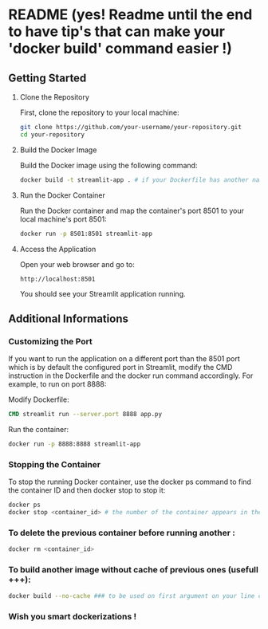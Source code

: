 # README (yes! Readme until the end to have tip's that can make your 'docker build' command easier !)

## Getting Started

1. Clone the Repository

    First, clone the repository to your local machine:

    ```sh
    git clone https://github.com/your-username/your-repository.git
    cd your-repository
    ```

2. Build the Docker Image

    Build the Docker image using the following command:

    ```sh
    docker build -t streamlit-app . # if your Dockerfile has another name than 'Dockerfile', for example 'Dockerfile.streamlit', just call it like this in your line command: docker build -f Dockerfile.streamlit before others arguments
    ```

3. Run the Docker Container

    Run the Docker container and map the container's port 8501 to your local machine's port 8501:

    ```sh
    docker run -p 8501:8501 streamlit-app
    ```

4. Access the Application

    Open your web browser and go to:

    ```
    http://localhost:8501
    ```

    You should see your Streamlit application running.

## Additional Informations

### Customizing the Port

If you want to run the application on a different port than the 8501 port which is by default the configured port in Streamlit, modify the CMD instruction in the Dockerfile and the docker run command accordingly. For example, to run on port 8888:

Modify Dockerfile:

```dockerfile
CMD streamlit run --server.port 8888 app.py
```

Run the container:

```sh
docker run -p 8888:8888 streamlit-app
```

### Stopping the Container

To stop the running Docker container, use the docker ps command to find the container ID and then docker stop to stop it:

```sh
docker ps
docker stop <container_id> # the number of the container appears in the beginning on the returned command line where other informations are availables: name of this container, etc...
```
### To delete the previous container before running another :

```sh
docker rm <container_id>
```

### To build another image without cache of previous ones (usefull +++):

```sh
docker build --no-cache ### to be used on first argument on your line command
```

### Wish you smart dockerizations !
